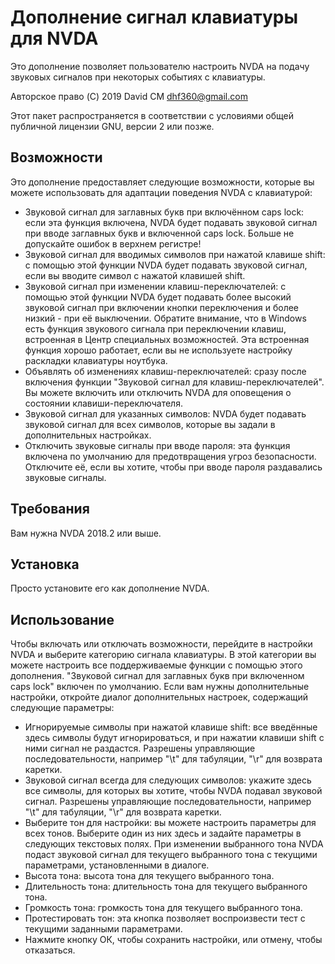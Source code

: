 # Дополнение сигнал клавиатуры для NVDA #
Это дополнение позволяет пользователю настроить NVDA на подачу звуковых сигналов при некоторых событиях с клавиатуры.

Авторское право (C) 2019 David CM <dhf360@gmail.com>

Этот пакет распространяется в соответствии с условиями общей публичной лицензии GNU, версии 2 или позже.

## Возможности
  Это дополнение предоставляет следующие возможности, которые вы можете использовать для адаптации поведения NVDA с клавиатурой:

* Звуковой сигнал для заглавных букв при включённом caps lock: если эта функция включена, NVDA будет подавать звуковой сигнал при вводе заглавных букв и включенной caps lock. Больше не допускайте ошибок в верхнем регистре!
* Звуковой сигнал для вводимых символов при нажатой клавише shift: с помощью этой функции NVDA будет подавать звуковой сигнал, если вы вводите символ с нажатой клавишей shift.
* Звуковой сигнал при изменении клавиш-переключателей: с помощью этой функции NVDA будет подавать более высокий звуковой сигнал при включении кнопки переключения и более низкий - при её выключении. Обратите внимание, что в Windows есть функция звукового сигнала при переключении клавиш, встроенная в Центр специальных возможностей. Эта встроенная функция хорошо работает, если вы не используете настройку раскладки клавиатуры ноутбука.
* Объявлять об изменениях клавиш-переключателей: сразу после включения функции "Звуковой сигнал для клавиш-переключателей". Вы можете включить или отключить NVDA для оповещения о состоянии клавиши-переключателя.
* Звуковой сигнал для указанных символов: NVDA будет подавать звуковой сигнал для всех символов, которые вы задали в дополнительных настройках.
* Отключить звуковые сигналы при вводе пароля: эта функция включена по умолчанию для предотвращения угроз безопасности. Отключите её, если вы хотите, чтобы при вводе пароля раздавались звуковые сигналы.
## Требования
  Вам нужна NVDA 2018.2 или выше.

## Установка
  Просто установите его как дополнение NVDA.

## Использование
  Чтобы включать или отключать возможности, перейдите в настройки NVDA и выберите категорию сигнала клавиатуры. В этой категории вы можете настроить все поддерживаемые функции с помощью этого дополнения.
  "Звуковой сигнал для заглавных букв при включенном caps lock" включен по умолчанию.
  Если вам нужны дополнительные настройки, откройте диалог дополнительных настроек, содержащий следующие параметры:

* Игнорируемые символы при нажатой клавише shift: все введённые здесь символы будут игнорироваться, и при нажатии клавиши shift с ними сигнал не раздастся. Разрешены управляющие последовательности, например "\t" для табуляции, "\r" для возврата каретки.
* Звуковой сигнал всегда для следующих символов: укажите здесь все символы, для которых вы хотите, чтобы NVDA подавал звуковой сигнал. Разрешены управляющие последовательности, например "\t" для табуляции, "\r" для возврата каретки.
* Выберите тон для настройки: вы можете настроить параметры для всех тонов. Выберите один из них здесь и задайте параметры в следующих текстовых полях. При изменении выбранного тона NVDA подаст звуковой сигнал для текущего выбранного тона с текущими параметрами, установленными в диалоге.
* Высота тона: высота тона для текущего выбранного тона.
* Длительность тона: длительность тона для текущего выбранного тона.
* Громкость тона: громкость тона для текущего выбранного тона.
* Протестировать тон: эта кнопка позволяет воспроизвести тест с текущими заданными параметрами.
* Нажмите кнопку ОК, чтобы сохранить настройки, или отмену, чтобы отказаться.
